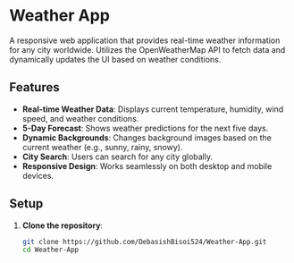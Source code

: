 # Weather App

A responsive web application that provides real-time weather information for any city worldwide. Utilizes the OpenWeatherMap API to fetch data and dynamically updates the UI based on weather conditions.


## Features

- **Real-time Weather Data**: Displays current temperature, humidity, wind speed, and weather conditions.
- **5-Day Forecast**: Shows weather predictions for the next five days.
- **Dynamic Backgrounds**: Changes background images based on the current weather (e.g., sunny, rainy, snowy).
- **City Search**: Users can search for any city globally.
- **Responsive Design**: Works seamlessly on both desktop and mobile devices.

## Setup

1. **Clone the repository**:
   ```bash
   git clone https://github.com/DebasishBisoi524/Weather-App.git
   cd Weather-App
